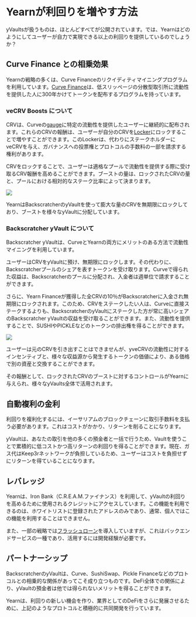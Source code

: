 #  Yearnが利回りを増やす方法

yVaultsが扱うものは、ほとんどすべてが公開されています。では、Yearnはどのようにしてユーザーが自力で実現できる以上の利回りを提供しているのでしょうか？

## Curve Finance との相乗効果

Yearnの戦略の多くは、Curve Financeのリクイディティマイニングプログラムを利用しています。[Curve Finance](https://curve.fi/)は、低スリッページの分散型取引所に流動性を提供した人に300年かけてトークンを配布するプログラムを持っています。

### veCRV Boosts について

CRVは、Curveの[gauge](https://resources.curve.fi/base-features/understanding-gauges)に特定の流動性を提供したユーザーに継続的に配布されます。これらのCRVの報酬は、ユーザーが自分のCRVを[Locker](https://dao.curve.fi/locker)にロックすることで増やすことができます。このLockerは、代わりにステークホルダーにveCRVを与え、ガバナンスへの投票権とプロトコルの手数料の一部を請求する権利があります。

CRVをロックすることで、ユーザーは適格なプールで流動性を提供する際に受け取るCRV報酬を高めることができます。ブーストの量は、ロックされたCRVの量と、プールにおける相対的なステーク比率によって決まります。

![](https://i.imgur.com/QaMMdr7.png)

YearnはBackscratcherのyVaultを使って膨大な量のCRVを無期限にロックしており、ブーストを様々なyVaultに分配しています。

### Backscratcher yVault について

Backscratcher yVaultは、CurveとYearnの両方にメリットのある方法で流動性マイニングを利用しています。

ユーザーはCRVをyVaultに預け、無期限にロックします。その代わりに、Backscratcherプールのシェアを表すトークンを受け取ります。Curveで得られた収益は、Backscratcherのプールに分配され、入金者は週単位で請求することができます。

さらに、Yearn Financeが獲得した全CRVの10％がBackscratcherに入金され無期限にロックされます。このため、CRVをステークしたい人は、Curveに直接ステークするよりも、BackscratcherのyVaultにステークした方が常に高いシェアのBackscratcher yVaultの収益を受け取ることができます。また、流動性を提供することで、SUSHIやPICKLEなどのトークンの排出権を得ることができます。

![](https://i.imgur.com/UfCikwk.png)

ユーザーは元のCRVを引き出すことはできませんが、yveCRVの流動性に対するインセンティブと、様々な収益源から発生するトークンの価値により、ある価格で別の資産と交換することができます。

その報酬として、ロックされたCRVのブーストに対するコントロールがYearnに与えられ、様々なyVaults全体で活用されます。

## 自動複利の金利 

利回りを複利化するには、イーサリアムのブロックチェーンに取引手数料を支払う必要があります。これはコストがかかり、リターンを削ることになります。

yVaultは、あなたの取引を他の多くの預金者と一括で行うため、Vaultを使うことで累積的に低コストかつ高リターンの利回りを得ることができます。現在、ガス代はKeep3rネットワークが負担しているため、ユーザーはコストを負担せずにリターンを得ていることになります。

## レバレッジ

Yearnは、Iron Bank（C.R.E.A.M.ファイナンス）を利用して、yVaultの利回りを高めるために使用されるクレジットにアクセスしています。この機能を利用できるのは、ホワイトリストに登録されたアドレスのみであり、通常、個人ではこの機能を利用することはできません。

また、一部の戦略では[フラッシュローン](https://docs.yearn.finance/resources/defi-glossary#flash-loan)を導入していますが、これはバックエンドサービスの一種であり、活用するには開発経験が必要です。

## パートナーシップ

BackscratcherのyVaultは、Curve、SushiSwap、Pickle Financeなどのプロトコルとの相乗的な関係があってこそ成り立つものです。DeFi全体での関係により、yVaultの預金者は他では得られないメリットを得ることができます。

Yearnは、利回りの新しい機会を作り、業界としてのDeFiをさらに発展させるために、上記のようなプロトコルと積極的に共同開発を行っています。


